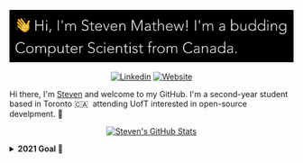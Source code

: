 <p><img src="hero.png" alt="Steven">
  <p align="center">
    <a href="https://www.linkedin.com/in/steven-mathew-b00249204/"><img src="https://img.shields.io/badge/-steven-mathew?style=for-the-badge&amp;logo=Linkedin&amp;logoColor=white&amp;link=https://linkedin.com/in/steven-mathew-b00249204/" alt="Linkedin"></a>
<a href="https://steven-mathew.github.io/website"><img src="https://img.shields.io/badge/-website-ff66ce?style=for-the-badge&amp;logoColor=white&amp;link=https://steven-mathew.github.io/website" alt="Website"></a>
  </p>
</p>

<p>Hi there, I'm <a href="http://steven-mathew.github.io/">Steven</a> and welcome to my GitHub. I'm a second-year student based in Toronto 🇨🇦 &#160;attending UofT interested in open-source develpment. 👋 </p>

<p align="center"><a href="https://github.com/anuraghazra/github-readme-stats"><img src="https://github-readme-stats.vercel.app/api?username=steven-mathew&amp;bg_color=000000&amp;text_color=ff5bff&amp;title_color=9e2eff" alt="Steven&#39;s GitHub Stats"></a></p>

<details>
  <summary><b>2021 Goal 🌱</b></summary>
  Try out <a href="https://www.rust-lang.org/">rust</a> and write a programming-language based in it. 
</details>

<!--
**steven-mathew/steven-mathew** is a ✨ _special_ ✨ repository because its `README.md` (this file) appears on your GitHub profile.

Here are some ideas to get you started:

- 🔭 I’m currently working on ...
- 🌱 I’m currently learning ...
- 👯 I’m looking to collaborate on ...
- 🤔 I’m looking for help with ...
- 💬 Ask me about ...
- 📫 How to reach me: ...
- 😄 Pronouns: ...
- ⚡ Fun fact: ...
-->
